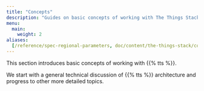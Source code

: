 ```yaml
---
title: "Concepts"
description: "Guides on basic concepts of working with The Things Stack"
menu:
  main:
    weight: 2
aliases:
  [/reference/spec-regional-parameters, doc/content/the-things-stack/concepts]
---
```


This section introduces basic concepts of working with {{% tts %}}.

We start with a general technical discussion of {{% tts %}} architecture and progress to other more detailed topics.

<!--more-->
